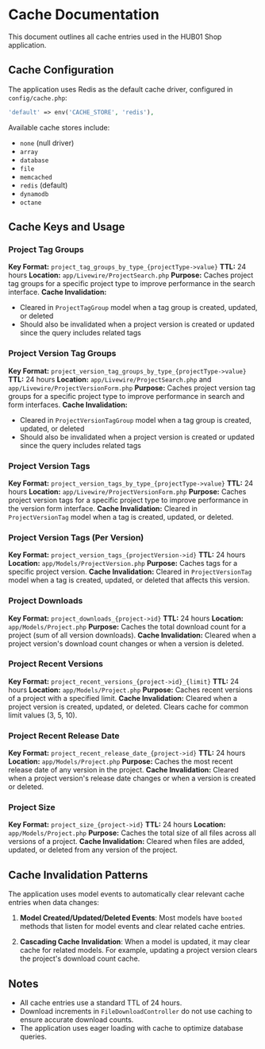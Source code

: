 # Cache Documentation

This document outlines all cache entries used in the HUB01 Shop application.

## Cache Configuration

The application uses Redis as the default cache driver, configured in `config/cache.php`:

```php
'default' => env('CACHE_STORE', 'redis'),
```

Available cache stores include:
- `none` (null driver)
- `array`
- `database`
- `file`
- `memcached`
- `redis` (default)
- `dynamodb`
- `octane`

## Cache Keys and Usage

### Project Tag Groups

**Key Format:** `project_tag_groups_by_type_{projectType->value}`
**TTL:** 24 hours
**Location:** `app/Livewire/ProjectSearch.php`
**Purpose:** Caches project tag groups for a specific project type to improve performance in the search interface.
**Cache Invalidation:**
- Cleared in `ProjectTagGroup` model when a tag group is created, updated, or deleted
- Should also be invalidated when a project version is created or updated since the query includes related tags

### Project Version Tag Groups

**Key Format:** `project_version_tag_groups_by_type_{projectType->value}`
**TTL:** 24 hours
**Location:** `app/Livewire/ProjectSearch.php` and `app/Livewire/ProjectVersionForm.php`
**Purpose:** Caches project version tag groups for a specific project type to improve performance in search and form interfaces.
**Cache Invalidation:**
- Cleared in `ProjectVersionTagGroup` model when a tag group is created, updated, or deleted
- Should also be invalidated when a project version is created or updated since the query includes related tags

### Project Version Tags

**Key Format:** `project_version_tags_by_type_{projectType->value}`
**TTL:** 24 hours
**Location:** `app/Livewire/ProjectVersionForm.php`
**Purpose:** Caches project version tags for a specific project type to improve performance in the version form interface.
**Cache Invalidation:** Cleared in `ProjectVersionTag` model when a tag is created, updated, or deleted.

### Project Version Tags (Per Version)

**Key Format:** `project_version_tags_{projectVersion->id}`
**TTL:** 24 hours
**Location:** `app/Models/ProjectVersion.php`
**Purpose:** Caches tags for a specific project version.
**Cache Invalidation:** Cleared in `ProjectVersionTag` model when a tag is created, updated, or deleted that affects this version.

### Project Downloads

**Key Format:** `project_downloads_{project->id}`
**TTL:** 24 hours
**Location:** `app/Models/Project.php`
**Purpose:** Caches the total download count for a project (sum of all version downloads).
**Cache Invalidation:** Cleared when a project version's download count changes or when a version is deleted.

### Project Recent Versions

**Key Format:** `project_recent_versions_{project->id}_{limit}`
**TTL:** 24 hours
**Location:** `app/Models/Project.php`
**Purpose:** Caches recent versions of a project with a specified limit.
**Cache Invalidation:** Cleared when a project version is created, updated, or deleted. Clears cache for common limit values (3, 5, 10).

### Project Recent Release Date

**Key Format:** `project_recent_release_date_{project->id}`
**TTL:** 24 hours
**Location:** `app/Models/Project.php`
**Purpose:** Caches the most recent release date of any version in the project.
**Cache Invalidation:** Cleared when a project version's release date changes or when a version is created or deleted.

### Project Size

**Key Format:** `project_size_{project->id}`
**TTL:** 24 hours
**Location:** `app/Models/Project.php`
**Purpose:** Caches the total size of all files across all versions of a project.
**Cache Invalidation:** Cleared when files are added, updated, or deleted from any version of the project.

## Cache Invalidation Patterns

The application uses model events to automatically clear relevant cache entries when data changes:

1. **Model Created/Updated/Deleted Events**: Most models have `booted` methods that listen for model events and clear related cache entries.

2. **Cascading Cache Invalidation**: When a model is updated, it may clear cache for related models. For example, updating a project version clears the project's download count cache.

## Notes

- All cache entries use a standard TTL of 24 hours.
- Download increments in `FileDownloadController` do not use caching to ensure accurate download counts.
- The application uses eager loading with cache to optimize database queries.
